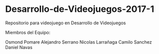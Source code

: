 # Desarrollo-de-Videojuegos-2017-1
Repositorio para videojuego en Desarrollo de Videojuegos

Miembros del Equipo:

Osmond Pomare
Alejandro Serrano
Nicolas Larrañaga
Camilo Sanchez
Daniel Navas
